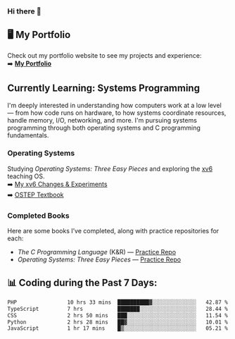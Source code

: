 ### Hi there 🌱  

## 🖥️ My Portfolio  
Check out my portfolio website to see my projects and experience:  
➡️ [**My Portfolio**](https://dieg0raf.github.io/)  

## Currently Learning: Systems Programming  

I'm deeply interested in understanding how computers work at a low level — from how code runs on hardware, to how systems coordinate resources, handle memory, I/O, networking, and more. I'm pursuing systems programming through both operating systems and C programming fundamentals.

### Operating Systems  
Studying *Operating Systems: Three Easy Pieces* and exploring the [xv6](https://github.com/Dieg0raf/xv6) teaching OS.  
➡️ [My xv6 Changes & Experiments](https://github.com/Dieg0raf/xv6)  
➡️ [OSTEP Textbook](https://pages.cs.wisc.edu/~remzi/OSTEP/)

### Completed Books  
Here are some books I’ve completed, along with practice repositories for each:  
- *The C Programming Language* (K&R) — [Practice Repo](https://github.com/Dieg0raf/k-and-r-practice)  
- *Operating Systems: Three Easy Pieces* — [Practice Repo](https://github.com/Dieg0raf/os)

## 📊 Coding during the Past 7 Days: 
<!--START_SECTION:waka-->

```txt
PHP                10 hrs 33 mins  ██████████▓░░░░░░░░░░░░░░   42.87 %
TypeScript         7 hrs           ███████░░░░░░░░░░░░░░░░░░   28.44 %
CSS                2 hrs 50 mins   ███░░░░░░░░░░░░░░░░░░░░░░   11.54 %
Python             2 hrs 28 mins   ██▓░░░░░░░░░░░░░░░░░░░░░░   10.01 %
JavaScript         1 hr 17 mins    █▒░░░░░░░░░░░░░░░░░░░░░░░   05.21 %
```

<!--END_SECTION:waka-->
<!--
**Dieg0raf/Dieg0raf** is a ✨ _special_ ✨ repository because its `README.md` (this file) appears on your GitHub profile.

Here are some ideas to get you started:

- 🔭 I’m currently working on ...
- 🌱 I’m currently learning ...
- 👯 I’m looking to collaborate on ...
- 🤔 I’m looking for help with ...
- 💬 Ask me about ...
- 📫 How to reach me: ...
- 😄 Pronouns: ...
- ⚡ Fun fact: ...
-->
